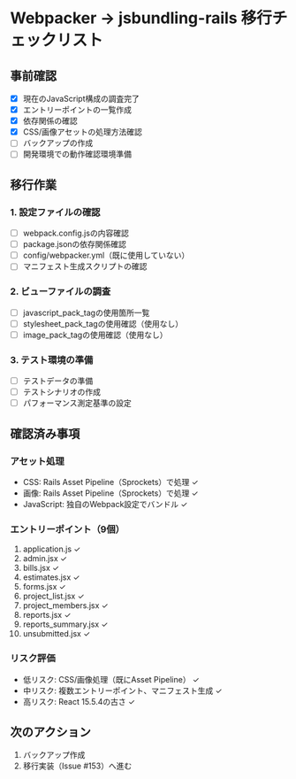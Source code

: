 # Webpacker → jsbundling-rails 移行チェックリスト

## 事前確認

- [x] 現在のJavaScript構成の調査完了
- [x] エントリーポイントの一覧作成
- [x] 依存関係の確認
- [x] CSS/画像アセットの処理方法確認
- [ ] バックアップの作成
- [ ] 開発環境での動作確認環境準備

## 移行作業

### 1. 設定ファイルの確認
- [ ] webpack.config.jsの内容確認
- [ ] package.jsonの依存関係確認
- [ ] config/webpacker.yml（既に使用していない）
- [ ] マニフェスト生成スクリプトの確認

### 2. ビューファイルの調査
- [ ] javascript_pack_tagの使用箇所一覧
- [ ] stylesheet_pack_tagの使用確認（使用なし）
- [ ] image_pack_tagの使用確認（使用なし）

### 3. テスト環境の準備
- [ ] テストデータの準備
- [ ] テストシナリオの作成
- [ ] パフォーマンス測定基準の設定

## 確認済み事項

### アセット処理
- CSS: Rails Asset Pipeline（Sprockets）で処理 ✓
- 画像: Rails Asset Pipeline（Sprockets）で処理 ✓
- JavaScript: 独自のWebpack設定でバンドル ✓

### エントリーポイント（9個）
1. application.js ✓
2. admin.jsx ✓
3. bills.jsx ✓
4. estimates.jsx ✓
5. forms.jsx ✓
6. project_list.jsx ✓
7. project_members.jsx ✓
8. reports.jsx ✓
9. reports_summary.jsx ✓
10. unsubmitted.jsx ✓

### リスク評価
- 低リスク: CSS/画像処理（既にAsset Pipeline） ✓
- 中リスク: 複数エントリーポイント、マニフェスト生成 ✓
- 高リスク: React 15.5.4の古さ ✓

## 次のアクション
1. バックアップ作成
2. 移行実装（Issue #153）へ進む